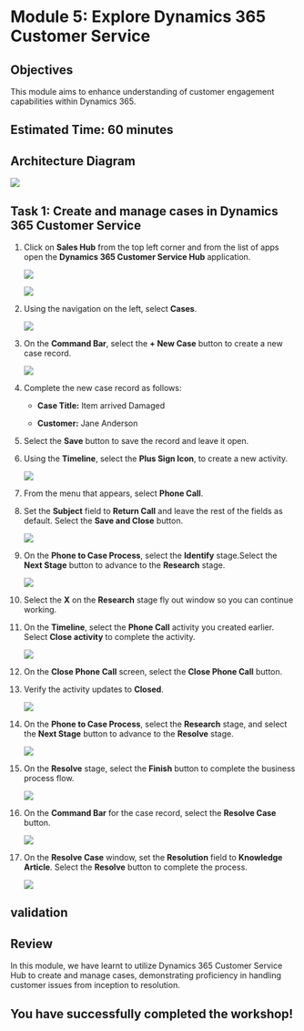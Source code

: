 # Module 5: Explore Dynamics 365 Customer Service

## Objectives

This module aims to enhance understanding of customer engagement capabilities within Dynamics 365.

## Estimated Time: 60 minutes

## Architecture Diagram

   ![](./media/mod4.png)

## Task 1: Create and manage cases in Dynamics 365 Customer Service

1. Click on **Sales Hub** from the top left corner and from the list of apps open the **Dynamics 365 Customer Service Hub** application.

   ![](./media/pp48.png)

   ![](./media/pp49.png)

1. Using the navigation on the left, select **Cases**.

   ![](./media/pp50.png)

1.  On the **Command Bar**, select the **+ New Case** button to create a new case record.

    ![](./media/pp51.png)

1.  Complete the new case record as follows:

	- **Case Title:** Item arrived Damaged 

	- **Customer:** Jane Anderson

1.  Select the **Save** button to save the record and leave it open. 

1.  Using the **Timeline**, select the **Plus Sign Icon**, to create a new activity. 

    ![](./media/pp52.png)

1.  From the menu that appears, select **Phone Call**.

1.  Set the **Subject** field to **Return Call** and leave the rest of the fields as default. Select the **Save and Close** button.

    ![](./media/pp53.png)

1. On the **Phone to Case Process**, select the **Identify** stage.Select the **Next Stage** button to advance to the **Research** stage.

    ![](./media/pp54.png)

1. Select the **X** on the **Research** stage fly out window so you can continue working. 

1. On the **Timeline**, select the **Phone Call** activity you created earlier. Select **Close activity** to complete the activity. 

   ![](./media/pp55.png)

1. On the **Close Phone Call** screen, select the **Close Phone Call** button. 

1. Verify the activity updates to **Closed**. 

   ![](./media/pp56.png)

1. On the **Phone to Case Process**, select the **Research** stage, and select the **Next Stage** button to advance to the **Resolve** stage.

    ![](./media/pp57.png)

1. On the **Resolve** stage, select the **Finish** button to complete the business process flow. 

   ![](./media/pp58.png)

1. On the **Command Bar** for the case record, select the **Resolve Case** button. 

   ![](./media/pp59.png)

1. On the **Resolve Case** window, set the **Resolution** field to **Knowledge Article**. Select the **Resolve** button to complete the process. 

   ![](./media/pp60.png)

## validation

<validation step="ae24efd7-832c-441b-9767-bc114d8c10cc" />

## Review

 In this module, we have learnt to utilize Dynamics 365 Customer Service Hub to create and manage cases, demonstrating proficiency in handling customer issues from inception to resolution. 

## You have successfully completed the workshop!
